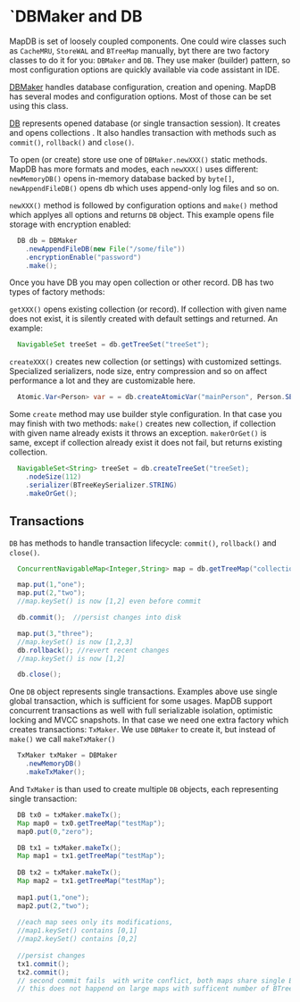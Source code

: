 `DBMaker and DB
==============

MapDB is set of loosely coupled components. One could wire classes such as `CacheMRU`, `StoreWAL` and `BTreeMap` manually, 
byt there are two factory classes to do it for you: `DBMaker` and `DB`. 
They use maker (builder) pattern, so most configuration options are quickly available via code assistant in IDE. 

[DBMaker](apidocs/org/mapdb/DBMaker.html) handles database configuration, creation and opening.
MapDB has several modes and configuration options. Most of those can be set using this class.

[DB](apidocs/org/mapdb/DB.html) represents opened database (or single transaction session). 
It creates and opens collections . It also handles transaction with methods such as `commit()`,
`rollback()` and `close()`.

To open (or create) store use one of `DBMaker.newXXX()` static methods. MapDB has more formats and modes, 
each `newXXX()` uses different: `newMemoryDB()` opens in-memory database backed by `byte[]`, 
`newAppendFileDB()` opens db which uses append-only log files and so on. 

`newXXX()` method is followed by configuration options and `make()` method which applyes all options and returns `DB` object.
This example opens file storage with encryption enabled:

```java
  DB db = DBMaker
    .newAppendFileDB(new File("/some/file"))
    .encryptionEnable("password")
    .make();
```

Once you have DB you may open collection or other record. DB has two types of factory methods: 

`getXXX()` opens existing collection (or record). If collection with given name does not exist, 
it is silently created with default settings and returned. An example:

```java
  NavigableSet treeSet = db.getTreeSet("treeSet");
```  

`createXXX()` creates new collection (or settings) with customized settings. Specialized serializers, 
node size, entry compression and so on affect performance a lot and they are customizable here.

```java
  Atomic.Var<Person> var = = db.createAtomicVar("mainPerson", Person.SERIALIZER);
```

Some  `create` method may use builder style configuration. In that case you may finish with two methods:
`make()` creates new collection, if collection with given name already exists it throws an exception. 
`makerOrGet()` is same, except if collection already exist it does not fail, but returns existing collection. 

```java
  NavigableSet<String> treeSet = db.createTreeSet("treeSet);
    .nodeSize(112)
    .serializer(BTreeKeySerializer.STRING) 
    .makeOrGet();
```


Transactions
---------------

`DB` has methods to handle transaction lifecycle: `commit()`, `rollback()` and `close()`.

```java
  ConcurrentNavigableMap<Integer,String> map = db.getTreeMap("collectionName");

  map.put(1,"one");
  map.put(2,"two");
  //map.keySet() is now [1,2] even before commit

  db.commit();  //persist changes into disk

  map.put(3,"three");
  //map.keySet() is now [1,2,3]
  db.rollback(); //revert recent changes
  //map.keySet() is now [1,2]

  db.close();
```

One `DB` object represents single transactions. Examples above use single global transaction, which is sufficient for some usages.
MapDB support concurrent transactions as well with full serializable isolation, optimistic locking and MVCC snapshots. 
In that case we need one extra factory which creates transactions: `TxMaker`. 
We use `DBMaker` to create it, but instead of `make()` we call `makeTxMaker()`

```java
  TxMaker txMaker = DBMaker
    .newMemoryDB()
    .makeTxMaker();
```

And `TxMaker` is than used to create multiple `DB` objects, each representing single transaction:

```java
  DB tx0 = txMaker.makeTx();
  Map map0 = tx0.getTreeMap("testMap");
  map0.put(0,"zero");

  DB tx1 = txMaker.makeTx();
  Map map1 = tx1.getTreeMap("testMap");
  
  DB tx2 = txMaker.makeTx();
  Map map2 = tx1.getTreeMap("testMap");
    
  map1.put(1,"one");
  map2.put(2,"two");
  
  //each map sees only its modifications,
  //map1.keySet() contains [0,1]
  //map2.keySet() contains [0,2]
  
  //persist changes
  tx1.commit();
  tx2.commit();  
  // second commit fails  with write conflict, both maps share single BTree node, 
  // this does not happend on large maps with sufficent number of BTree nodes. 
  
```